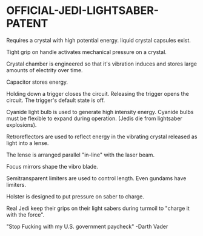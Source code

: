 # OFFICIAL-JEDI-LIGHTSABER-PATENT

Requires a crystal with high potential energy. liquid crystal capsules exist.

Tight grip on handle activates mechanical pressure on a crystal.

Crystal chamber is engineered so that it's vibration induces and stores large amounts of electrity over time.

Capacitor stores energy.

Holding down a trigger closes the circuit. Releasing the trigger opens the circuit. The trigger's default state is off.

Cyanide light bulb is used to generate high intensity energy. Cyanide bulbs must be flexible to expand during operation. (Jedis die from lightsaber explosions).

Retroreflectors are used to reflect energy in the vibrating crystal released as light into a lense.

The lense is arranged parallel "in-line" with the laser beam.

Focus mirrors shape the vibro blade.

Semitransparent limiters are used to control length. Even gundams have limiters.

Holster is designed to put pressure on saber to charge.

Real Jedi keep their grips on their light sabers during turmoil to "charge it with the force".

"Stop Fucking with my U.S. government paycheck" -Darth Vader


